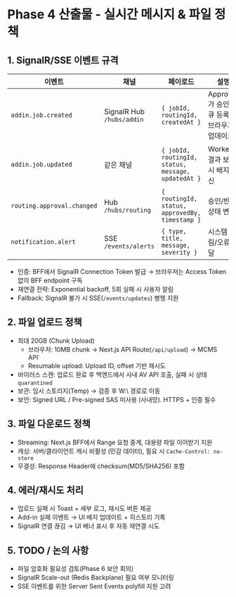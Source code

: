 # Phase 4 산출물 - 실시간 메시지 & 파일 정책

## 1. SignalR/SSE 이벤트 규격
| 이벤트 | 채널 | 페이로드 | 설명 |
|---|---|---|---|
| `addin.job.created` | SignalR Hub `/hubs/addin` | `{ jobId, routingId, createdAt }` | Approver가 승인 후 큐 등록 시 브라우저 업데이트 |
| `addin.job.updated` | 같은 채널 | `{ jobId, routingId, status, message, updatedAt }` | Worker가 결과 보고 시 배지 갱신 |
| `routing.approval.changed` | Hub `/hubs/routing` | `{ routingId, status, approvedBy, timestamp }` | 승인/반려 상태 변경 |
| `notification.alert` | SSE `/events/alerts` | `{ type, title, message, severity }` | 시스템 알림/오류 전달 |

- 인증: BFF에서 SignalR Connection Token 발급 → 브라우저는 Access Token 없이 BFF endpoint 구독
- 재연결 전략: Exponential backoff, 5회 실패 시 사용자 알림
- Fallback: SignalR 불가 시 SSE(`/events/updates`) 병행 지원

## 2. 파일 업로드 정책
- 최대 20GB (Chunk Upload)
  - 브라우저: 10MB chunk → Next.js API Route(`/api/upload`) → MCMS API`
  - Resumable upload: Upload ID, offset 기반 재시도
- 바이러스 스캔: 업로드 완료 후 백엔드에서 사내 AV API 호출, 실패 시 상태 `quarantined`
- 보관: 임시 스토리지(Temp) → 검증 후 W:\ 경로로 이동
- 보안: Signed URL / Pre-signed SAS 미사용 (사내망). HTTPS + 인증 필수

## 3. 파일 다운로드 정책
- Streaming: Next.js BFF에서 Range 요청 중계, 대용량 파일 이어받기 지원
- 캐싱: 서버/클라이언트 캐시 비활성 (민감 데이터), 필요 시 `Cache-Control: no-store`
- 무결성: Response Header에 checksum(MD5/SHA256) 포함

## 4. 에러/재시도 처리
- 업로드 실패 시 Toast + 세부 로그, 재시도 버튼 제공
- Add-in 실패 이벤트 → UI 배지 업데이트 + 히스토리 기록
- SignalR 연결 끊김 → UI 배너 표시 후 자동 재연결 시도

## 5. TODO / 논의 사항
- 파일 암호화 필요성 검토(Phase 6 보안 회의)
- SignalR Scale-out (Redis Backplane) 필요 여부 모니터링
- SSE 이벤트를 위한 Server Sent Events polyfill 지원 고려

